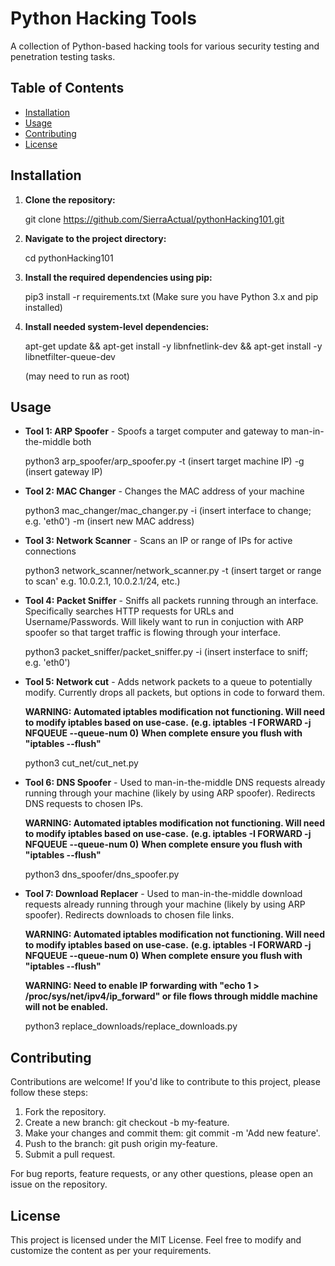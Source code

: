 # Python Hacking Tools

A collection of Python-based hacking tools for various security testing and penetration testing tasks.

## Table of Contents

- [Installation](#installation)
- [Usage](#usage)
- [Contributing](#contributing)
- [License](#license)

## Installation

1. **Clone the repository:**

    git clone https://github.com/SierraActual/pythonHacking101.git


2. **Navigate to the project directory:**

    cd pythonHacking101


3. **Install the required dependencies using pip:**

    pip3 install -r requirements.txt
    (Make sure you have Python 3.x and pip installed)

4. **Install needed system-level dependencies:**

    apt-get update && apt-get install -y libnfnetlink-dev && apt-get install -y libnetfilter-queue-dev
   
    (may need to run as root)

## Usage

- **Tool 1: ARP Spoofer** - Spoofs a target computer and gateway to man-in-the-middle both

    python3 arp_spoofer/arp_spoofer.py -t (insert target machine IP) -g (insert gateway IP)

- **Tool 2: MAC Changer** - Changes the MAC address of your machine

    python3 mac_changer/mac_changer.py -i (insert interface to change; e.g. 'eth0') -m (insert new MAC address)

- **Tool 3: Network Scanner** - Scans an IP or range of IPs for active connections

    python3 network_scanner/network_scanner.py -t (insert target or range to scan' e.g. 10.0.2.1, 10.0.2.1/24, etc.)

- **Tool 4: Packet Sniffer** - Sniffs all packets running through an interface. Specifically searches HTTP requests for URLs and Username/Passwords. Will likely want to run in conjuction with ARP spoofer so that target traffic is flowing through your interface.

    python3 packet_sniffer/packet_sniffer.py -i (insert insterface to sniff; e.g. 'eth0')

- **Tool 5: Network cut** - Adds network packets to a queue to potentially modify. Currently drops all packets, but options in code to forward them.

    **WARNING: Automated iptables modification not functioning. Will need to modify iptables based on use-case.**
        **(e.g. iptables -I FORWARD -j NFQUEUE --queue-num 0)**
        **When complete ensure you flush with "iptables --flush"**

    python3 cut_net/cut_net.py

- **Tool 6: DNS Spoofer** - Used to man-in-the-middle DNS requests already running through your machine (likely by using ARP spoofer). Redirects DNS requests to chosen IPs.

    **WARNING: Automated iptables modification not functioning. Will need to modify iptables based on use-case.**
        **(e.g. iptables -I FORWARD -j NFQUEUE --queue-num 0)**
        **When complete ensure you flush with "iptables --flush"**

    python3 dns_spoofer/dns_spoofer.py

- **Tool 7: Download Replacer** - Used to man-in-the-middle download requests already running through your machine (likely by using ARP spoofer). Redirects downloads to chosen file links.

    **WARNING: Automated iptables modification not functioning. Will need to modify iptables based on use-case.**
        **(e.g. iptables -I FORWARD -j NFQUEUE --queue-num 0)**
        **When complete ensure you flush with "iptables --flush"**

    **WARNING: Need to enable IP forwarding with "echo 1 > /proc/sys/net/ipv4/ip_forward" or file flows through middle machine will not be enabled.**

    python3 replace_downloads/replace_downloads.py

## Contributing
Contributions are welcome! If you'd like to contribute to this project, please follow these steps:

1. Fork the repository.
2. Create a new branch: git checkout -b my-feature.
3. Make your changes and commit them: git commit -m 'Add new feature'.
4. Push to the branch: git push origin my-feature.
5. Submit a pull request.

For bug reports, feature requests, or any other questions, please open an issue on the repository.

## License
This project is licensed under the MIT License.
Feel free to modify and customize the content as per your requirements.
